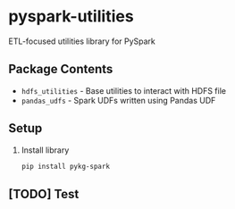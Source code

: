 # pyspark-utilities

ETL-focused utilities library for PySpark

## Package Contents
* `hdfs_utilities` - Base utilities to interact with HDFS file
* `pandas_udfs` - Spark UDFs written using Pandas UDF

## Setup
1. Install library  
    ```bash
    pip install pykg-spark
    ```

## [TODO] Test

